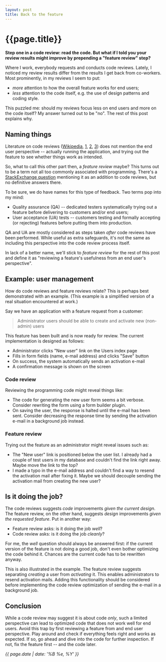 ```yaml
---
layout: post
title: Back to the feature
---
```


{{page.title}}
==============

**Step one in a code review: read the code. But what if I told you your review results might improve by prepending a "feature review" step?**

Where I work, everybody requests and conducts code reviews. Lately, I noticed my review results differ from the results I get back from co-workers. Most prominently, in my reviews I seem to put:

* _more_ attention to how the overall feature works for end users;
* _less_ attention to the code itself, e.g. the use of design patterns and coding style.

This puzzled me: should my reviews focus less on end users and more on the code itself? My answer turned out to be "no". The rest of this post explains why.

## Naming things

Literature on code reviews ([Wikipedia][], [1][codinghorror], [2][atlassian], [3][fogcreek]) does not mention the end user perspective -- actually running the application, and trying out the feature to see whether things work as intended.

So, what to call this other part then, a _feature review_ maybe? This turns out to be a term not all too commonly associated with programming. There's a [StackExchange question][stackexchange] mentioning it as an addition to code reviews, but no definitive answers there.

To be sure, we do have names for this type of feedback. Two terms pop into my mind:

* Quality assurance (QA) -- dedicated testers systematically trying out a feature before delivering to customers and/or end users;
* User acceptance (UA) tests -- customers testing and formally accepting (or rejecting) features before putting them into production.

QA and UA are mostly considered as steps taken _after_ code reviews have been performed. While useful as extra safeguards, it's not the same as including this perspective into the code review process itself.

In lack of a better name, we'll stick to _feature review_ for the rest of this post and define it as "reviewing a feature's usefulness from an end user's perspective".

## Example: user management

How do code reviews and feature reviews relate? This is perhaps best demonstrated with an example. (This example is a simplified version of a real situation encountered at work.)

Say we have an application with a feature request from a customer:

> Administrator users should be able to create and activate new (non-admin) users

This feature has been built and is now ready for review. The current implementation is designed as follows:

* Administrator clicks "New user" link on the Users index page
* Fills in form fields (name, e-mail address) and clicks "Save" button
* On success, the system automatically sends an activation e-mail
* A confirmation message is shown on the screen

### Code review

Reviewing the programming code might reveal things like:

* The code for generating the new user form seems a bit verbose. Consider rewriting the form using a form builder plugin.
* On saving the user, the response is halted until the e-mail has been sent. Consider decreasing the response time by sending the activation e-mail in a background job instead.

### Feature review

Trying out the feature as an administrator might reveal issues such as:

* The "New user" link is positioned below the user list. I already had a couple of test users in my database and couldn't find the link right away. Maybe move the link to the top?
* I made a typo in the e-mail address and couldn't find a way to resend the activation mail after fixing it. Maybe we should decouple sending the activation mail from creating the new user?

## Is it doing the job?

The code reviews suggests _code_ improvements _given the current design_. The feature review, on the other hand, suggests _design_ improvements _given the requested feature_. Put in another way:

* Feature review asks: is it doing the job _well_?
* Code review asks: is it doing the job _cleanly_?

For me, the _well_ question should always be answered first: if the current version of the feature is not doing a good job, don't even bother optimizing the code behind it. Chances are the current code has to be rewritten anyway.

This is also illustrated in the example. The feature review suggests separating _creating_ a user from _activating_ it. This enables administrators to resend activation mails. Adding this functionality should be considered before implementing the code review optimization of sending the e-mail in a background job.

## Conclusion

While a code review may suggest it is about code _only_, such a limited perspective can lead to optimized code that does not work well for end users. Avoid this trap by first reviewing a feature from and end user perspective. Play around and check if everything feels right and works as expected. If so, go ahead and dive into the code for further inspection. If not, fix the feature first -- and the code later.

_{{ page.date | date: '%B %e, %Y' }}_


[wikipedia]: https://en.wikipedia.org/wiki/Code_review
[codinghorror]: http://blog.codinghorror.com/code-reviews-just-do-it/
[atlassian]: https://www.atlassian.com/agile/code-reviews
[fogcreek]: http://blog.fogcreek.com/effective-code-reviews-9-tips-from-a-converted-skeptic/
[stackexchange]: http://programmers.stackexchange.com/questions/275813/why-is-there-only-code-review
